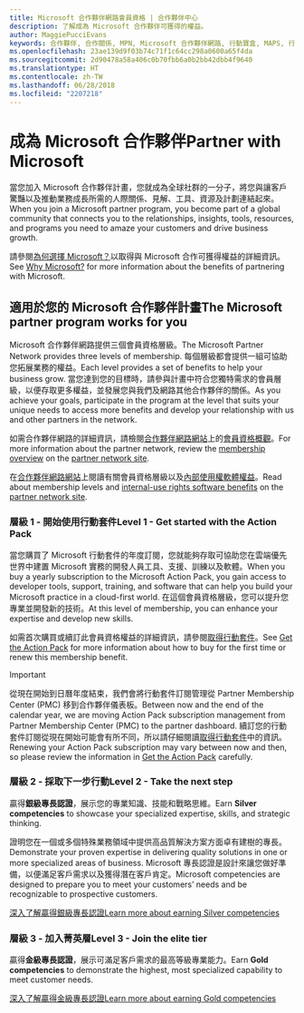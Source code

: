 ```yaml
---
title: Microsoft 合作夥伴網路會員資格 | 合作夥伴中心
description: 了解成為 Microsoft 合作夥伴可獲得的權益。
author: MaggiePucciEvans
keywords: 合作夥伴, 合作關係, MPN, Microsoft 合作夥伴網路, 行動寶盒, MAPS, 行動寶盒訂閱, 權益, MPN 權益, 會員資格, 銀級, 金級, 專長認證
ms.openlocfilehash: 23ae139d9f03b74c71f1c64cc298a0600a65f4da
ms.sourcegitcommit: 2d90478a58a406c0b70fbb6a0b2bb42dbb4f9640
ms.translationtype: HT
ms.contentlocale: zh-TW
ms.lasthandoff: 06/28/2018
ms.locfileid: "2207218"
---
```

# <a name="partner-with-microsoft"></a><span data-ttu-id="1cd38-104">成為 Microsoft 合作夥伴</span><span class="sxs-lookup"><span data-stu-id="1cd38-104">Partner with Microsoft</span></span>

<span data-ttu-id="1cd38-105">當您加入 Microsoft 合作夥伴計畫，您就成為全球社群的一分子，將您與讓客戶驚豔以及推動業務成長所需的人際關係、見解、工具、資源及計劃連結起來。</span><span class="sxs-lookup"><span data-stu-id="1cd38-105">When you join a Microsoft partner program, you become part of a global community that connects you to the relationships, insights, tools, resources, and programs you need to amaze your customers and drive business growth.</span></span> 

<span data-ttu-id="1cd38-106">請參閱[為何選擇 Microsoft？](https://partner.microsoft.com/business-opportunities/why-microsoft)以取得與 Microsoft 合作可獲得權益的詳細資訊。</span><span class="sxs-lookup"><span data-stu-id="1cd38-106">See [Why Microsoft?](https://partner.microsoft.com/business-opportunities/why-microsoft) for more information about the benefits of partnering with Microsoft.</span></span> 


## <a name="the-microsoft-partner-program-works-for-you"></a><span data-ttu-id="1cd38-107">適用於您的 Microsoft 合作夥伴計畫</span><span class="sxs-lookup"><span data-stu-id="1cd38-107">The Microsoft partner program works for you</span></span>

<span data-ttu-id="1cd38-108">Microsoft 合作夥伴網路提供三個會員資格層級。</span><span class="sxs-lookup"><span data-stu-id="1cd38-108">The Microsoft Partner Network provides three levels of membership.</span></span> <span data-ttu-id="1cd38-109">每個層級都會提供一組可協助您拓展業務的權益。</span><span class="sxs-lookup"><span data-stu-id="1cd38-109">Each level provides a set of benefits to help your business grow.</span></span> <span data-ttu-id="1cd38-110">當您達到您的目標時，請參與計畫中符合您獨特需求的會員層級，以便存取更多權益，並發展您與我們及網路其他合作夥伴的關係。</span><span class="sxs-lookup"><span data-stu-id="1cd38-110">As you achieve your goals, participate in the program at the level that suits your unique needs to access more benefits and develop your relationship with us and other partners in the network.</span></span> 

<span data-ttu-id="1cd38-111">如需合作夥伴網路的詳細資訊，請檢閱[合作夥伴網路網站](https://partner.microsoft.com)上的[會員資格概觀](https://partner.microsoft.com/membership)。</span><span class="sxs-lookup"><span data-stu-id="1cd38-111">For more information about the partner network, review the [membership overview](https://partner.microsoft.com/membership) on the [partner network site](https://partner.microsoft.com).</span></span> 

<span data-ttu-id="1cd38-112">在[合作夥伴網路網站](https://partner.microsoft.com)上閱讀有關會員資格層級以及[內部使用權軟體權益](https://partner.microsoft.com/membership/internal-use-software)。</span><span class="sxs-lookup"><span data-stu-id="1cd38-112">Read about membership levels and [internal-use rights software benefits](https://partner.microsoft.com/membership/internal-use-software) on the [partner network site](https://partner.microsoft.com).</span></span> 

### <a name="level-1---get-started-with-the-action-pack"></a><span data-ttu-id="1cd38-113">層級 1 - 開始使用行動套件</span><span class="sxs-lookup"><span data-stu-id="1cd38-113">Level 1 - Get started with the Action Pack</span></span> 

<span data-ttu-id="1cd38-114">當您購買了 Microsoft 行動套件的年度訂閱，您就能夠存取可協助您在雲端優先世界中建置 Microsoft 實務的開發人員工具、支援、訓練以及軟體。</span><span class="sxs-lookup"><span data-stu-id="1cd38-114">When you buy a yearly subscription to the Microsoft Action Pack, you gain access to developer tools, support, training, and software that can help you build your Microsoft practice in a cloud-first world.</span></span> <span data-ttu-id="1cd38-115">在這個會員資格層級，您可以提升您專業並開發新的技術。</span><span class="sxs-lookup"><span data-stu-id="1cd38-115">At this level of membership, you can enhance your expertise and develop new skills.</span></span>

<span data-ttu-id="1cd38-116">如需首次購買或續訂此會員資格權益的詳細資訊，請參閱[取得行動套件](mpn-get-action-pack.md)。</span><span class="sxs-lookup"><span data-stu-id="1cd38-116">See [Get the Action Pack](mpn-get-action-pack.md) for more information about how to buy for the first time or renew this membership benefit.</span></span>  

>[!IMPORTANT]
><span data-ttu-id="1cd38-117">從現在開始到日曆年度結束，我們會將行動套件訂閱管理從 Partner Membership Center (PMC) 移到合作夥伴儀表板。</span><span class="sxs-lookup"><span data-stu-id="1cd38-117">Between now and the end of the calendar year, we are moving Action Pack subscription management from Partner Membership Center (PMC) to the partner dashboard.</span></span> <span data-ttu-id="1cd38-118">續訂您的行動套件訂閱從現在開始可能會有所不同，所以請仔細閱讀[取得行動套件](mpn-get-action-pack.md)中的資訊。</span><span class="sxs-lookup"><span data-stu-id="1cd38-118">Renewing your Action Pack subscription may vary between now and then, so please review the information in [Get the Action Pack](mpn-get-action-pack.md) carefully.</span></span>  


### <a name="level-2---take-the-next-step"></a><span data-ttu-id="1cd38-119">層級 2 - 採取下一步行動</span><span class="sxs-lookup"><span data-stu-id="1cd38-119">Level 2 - Take the next step</span></span>

<span data-ttu-id="1cd38-120">贏得**銀級專長認證**，展示您的專業知識、技能和戰略思維。</span><span class="sxs-lookup"><span data-stu-id="1cd38-120">Earn **Silver competencies** to showcase your specialized expertise, skills, and strategic thinking.</span></span> 
    
<span data-ttu-id="1cd38-121">證明您在一個或多個特殊業務領域中提供高品質解決方案方面卓有建樹的專長。</span><span class="sxs-lookup"><span data-stu-id="1cd38-121">Demonstrate your proven expertise in delivering quality solutions in one or more specialized areas of business.</span></span> <span data-ttu-id="1cd38-122">Microsoft 專長認證是設計來讓您做好準備，以便滿足客戶需求以及獲得潛在客戶肯定。</span><span class="sxs-lookup"><span data-stu-id="1cd38-122">Microsoft competencies are designed to prepare you to meet your customers’ needs and be recognizable to prospective customers.</span></span> 

[<span data-ttu-id="1cd38-123">深入了解贏得銀級專長認證</span><span class="sxs-lookup"><span data-stu-id="1cd38-123">Learn more about earning Silver competencies</span></span>](https://partner.microsoft.com/membership/competencies)


### <a name="level-3---join-the-elite-tier"></a><span data-ttu-id="1cd38-124">層級 3 - 加入菁英層</span><span class="sxs-lookup"><span data-stu-id="1cd38-124">Level 3 - Join the elite tier</span></span>

<span data-ttu-id="1cd38-125">贏得**金級專長認證**，展示可滿足客戶需求的最高等級專業能力。</span><span class="sxs-lookup"><span data-stu-id="1cd38-125">Earn **Gold competencies** to demonstrate the highest, most specialized capability to meet customer needs.</span></span> 

[<span data-ttu-id="1cd38-126">深入了解贏得金級專長認證</span><span class="sxs-lookup"><span data-stu-id="1cd38-126">Learn more about earning Gold competencies</span></span>](https://partner.microsoft.com/membership/competencies)

